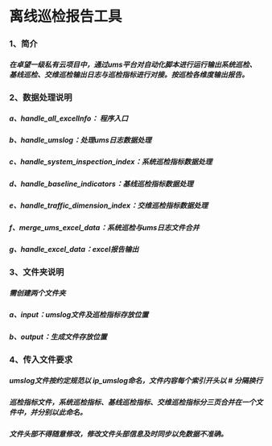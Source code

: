 # 离线巡检报告工具

### 1、简介

##### 在卓望一级私有云项目中，通过ums平台对自动化脚本进行运行输出系统巡检、基线巡检、交维巡检输出日志与巡检指标进行对接。按巡检各维度输出报告。

### 2、数据处理说明

##### a、handle_all_excelInfo： 程序入口

##### b、handle_umslog：处理ums日志数据处理

##### c、handle_system_inspection_index：系统巡检指标数据处理

##### d、handle_baseline_indicators：基线巡检指标数据处理

##### e、handle_traffic_dimension_index：交维巡检指标数据处理

##### f、merge_ums_excel_data：系统巡检与ums日志文件合并

##### g、handle_excel_data：excel报告输出

### 3、文件夹说明

##### 需创建两个文件夹

##### a、input：umslog文件及巡检指标存放位置

##### b、output：生成文件存放位置

### 4、传入文件要求
##### umslog文件按约定规范以 ip_umslog命名，文件内容每个索引开头以 # 分隔换行
##### 巡检指标文件，系统巡检指标、基线巡检指标、交维巡检指标分三页合并在一个文件中，并分别以此命名。
##### 文件头部不得随意修改，修改文件头部信息及时同步以免数据不准确。


